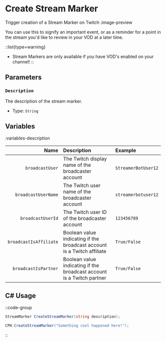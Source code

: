 # Create Stream Marker
Trigger creation of a Stream Marker on Twitch
:image-preview

You can use this to signify an important event, or as a reminder for a point in the stream you'd like to review in your VOD at a later time.

::list{type=warning}
- Stream Markers are only available if you have VOD's enabled on your channel!
::

## Parameters
### `Description`
The description of the stream marker.
- Type: `String`

## Variables
:variables-description

Name | Description | Example
----:|:------------|:--------|
`broadcastUser` | The Twitch display name of the broadcaster account | `StreamerBotUser12`
`broadcastUserName` | The Twitch user name of the broadcaster account | `streamerbotuser12`
`broadcastUserId` | The Twitch user ID of the broadcaster account | `123456789`
`broadcastIsAffiliate` | Boolean value indicating if the broadcast account is a Twitch affiliate | `True/False`
`broadcastIsPartner` | Boolean value indicating if the broadcast account is a Twitch partner | `True/False`

## C# Usage

::code-group
  ```csharp [Method]
  StreamMarker CreateStreamMarker(string description);
  ```
  ```csharp [Example]
  CPH.CreateStreamMarker("Something cool happened here!");
  ```
::